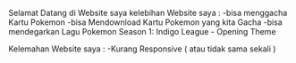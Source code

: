 Selamat Datang di Website saya
kelebihan Website saya :
-bisa menggacha Kartu Pokemon
-bisa Mendownload Kartu Pokemon yang kita Gacha
-bisa mendegarkan Lagu Pokemon Season 1: Indigo League - Opening Theme

Kelemahan Website saya :
-Kurang Responsive ( atau tidak sama sekali )
